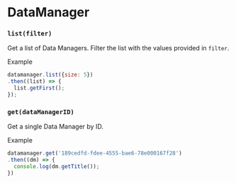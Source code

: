 # DataManager
### `list(filter)`
Get a list of Data Managers. Filter the list with the values provided in `filter`.

Example

```js
datamanager.list({size: 5})
.then((list) => {
  list.getFirst();
});
```

### `get(dataManagerID)`
Get a single Data Manager by ID.

Example

```js
datamanager.get('189cedfd-fdee-4555-bae6-78e000167f28')
.then((dm) => {
  console.log(dm.getTitle());
})
```
